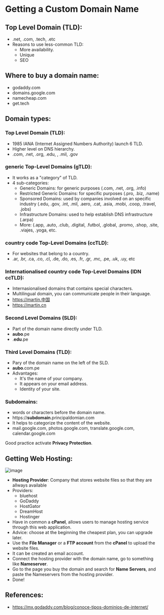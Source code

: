 # Getting a Custom Domain Name
## Top Level Domain (TLD):
- .net, .com, .tech, .etc
- Reasons to use less-common TLD:
  - More availability.
  - Unique
  - SEO
## Where to buy a domain name:
- godaddy.com
- domains.google.com
- namecheap.com
- get.tech 

## Domain types:
### Top Level Domain (TLD):
- 1985 IANA (Internet Assigned Numbers Authority) launch 6 TLD.
- Higher level on DNS hierarchy.
- .com, .net, .org, .edu, , .mil, .gov

### generic Top-Level Domains (gTLD):
- It works as a "category" of TLD.
- 4 sub-categories:
  - Generic Domains: for generic purposes (.com, .net, .org, .info)
  - Restricted Generic Domains: for specific purposes (.pro, .biz, .name)
  - Sponsored Domains: used by companies involved on an specific industry (.edu, .gov, .int, .mil, .aero, .cat, .asia, .mobi, .coop, .travel, .jobs)
  - Infrastructure Domains: used to help establish DNS infrastructure (.arpa)
  - More: (.app, .auto, .club, .digital, .futbol, .global, .promo, .shop, .site, .viajes, .yoga, etc.

### country code Top-Level Domains (ccTLD):
- For websites that belong to a country.
- .ar, .br, .ca, .co, .cl, .de, .do, .es, .fr, .gr, .mc, .pe, .uk, .uy, etc


### Internationalised country code Top-Level Domains (IDN ccTLD):
- Internasionalised domains that contains special characters.
- Multilingual domain, you can communicate people in their language.
- https://martin.中国
- https://martin.cn

### Second Level Domains (SLD):
- Part of the domain name directly under TLD.
- **aubo**.pe
- .**edu**.pe

### Third Level Domains (TLD):
- Pary of the domain name on the left of the SLD.
- **aubo**.com.pe
- Advantages:
  - It's the name of your company.
  - It appears on your email address.
  - Identity of your site.

### Subdomains:
- words or characters before the domain name.
- https://**subdomain**.principaldomian.com
- It helps to categorize the content of the website.
- mail.google.com, photos.google.com, translate.google.com, calendar.google.com

Good practice activate **Privacy Protection**.

## Getting Web Hosting:
![image](https://user-images.githubusercontent.com/39430300/145693311-3137d684-2abc-46a3-b6a3-4928369048c3.png)
- **Hosting Provider**: Company that stores website files so that they are allways available
- Providers:
  - bluehost
  - GoDaddy
  - HostGator
  - DreamHost
  - Hostinger 
- Have in common a **cPanel**, allows users to manage hosting service through this web application.
- Advice: choose at the beginning the cheapest plan, you can upgrade later.
- Use the **File Manager** or a **FTP account** from the **cPanel** to upload the website files.
- It can be created an email account.
- Connect the hosting provider with the domain name, go to something like **Nameserver**.
- Go to the page you buy the domain and search for **Name Servers**, and paste the Nameservers from the hosting provider.
- Done!

## References:
- https://mx.godaddy.com/blog/conoce-tipos-dominios-de-internet/
